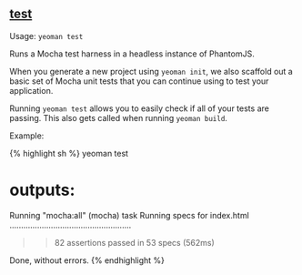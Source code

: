 

## <a href="#test" name="test">test</a>

Usage: `yeoman test`

Runs a Mocha test harness in a headless instance of PhantomJS.

When you generate a new project using `yeoman init`, we also scaffold out a basic set of
Mocha unit tests that you can continue using to test your application.

Running `yeoman test` allows you to easily check if all of your tests are passing. This also
gets called when running `yeoman build`.

Example:

{% highlight sh %}
yeoman test

# outputs:

Running "mocha:all" (mocha) task
Running specs for index.html
.....................................................
>> 82 assertions passed in 53 specs (562ms)

Done, without errors.
{% endhighlight %}
